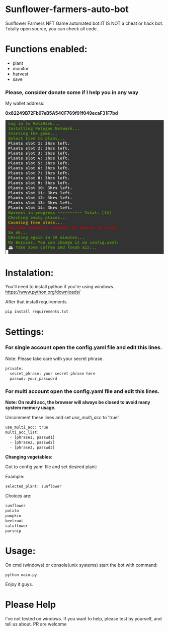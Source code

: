 # Sunflower-farmers-auto-bot
Sunflower Farmers NFT Game automated bot.IT IS NOT a cheat or hack bot.
Totally open source, you can check all code.

# Functions enabled:
 - plant
 - monitor
 - harvest
 - save

### Please, consider donate some if I help you in any way
My wallet address:

**0x82249B72Fb97eB5A54CF769f91f049ecaF31F7bd**

![Sunflower-automated-bot](example.png)




# Instalation:

You'll need to install python if you're using windows.
https://www.python.org/downloads/

After that install requirements.
```
pip install requirements.txt
```


# Settings:

### For single account open the config.yaml file and edit this lines.

Note: Please take care with your secret phrase.
```
private:
  secret_phrase: your secret phrase here
  passwd: your_password
```

### For multi account open the config.yaml file and edit this lines.
**Note: On multi acc, the browser will always be closed to avoid many system memory usage.** 

Uncomment these lines and set *use_multi_acc* to 'true'
```
use_multi_acc: true
multi_acc_list:
  - [phrase1, passwd1]
  - [phrase2, passwd2]  
  - [phrase3, passwd3]
```

**Changing vegetables:**

Got to config.yaml file and set desired plant:

Example:
```
selected_plant: sunflower
```
Choices are:

```
sunflower
potato
pumpkin
beetroot
caluflower
parsnip
```

# Usage:

On cmd (windows) or console(unix systems) start the bot with command:

```
python main.py
```

Enjoy it guys.

# Please Help
I've not tested on windows. If you want to help, please test by yourself, and tell us about.
PR are welcome
